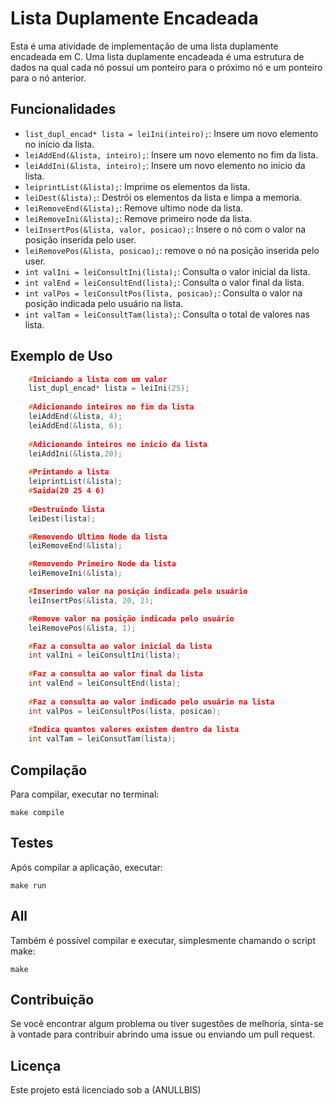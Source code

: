 # Lista Duplamente Encadeada

Esta é uma atividade de implementação de uma lista duplamente encadeada em C. Uma lista duplamente encadeada é uma estrutura de dados na qual cada nó possui um ponteiro para o próximo nó e um ponteiro para o nó anterior.

## Funcionalidades

- `list_dupl_encad* lista = leiIni(inteiro);`: Insere um novo elemento no início da lista.
- `leiAddEnd(&lista, inteiro);`: Insere um novo elemento no fim da lista.
- `leiAddIni(&lista, inteiro);`: Insere um novo elemento no inicio da lista.
- `leiprintList(&lista);`: Imprime os elementos da lista.
- `leiDest(&lista);`: Destrói os elementos da lista e limpa a memoria.
- `leiRemoveEnd(&lista);`: Remove ultimo node da lista.
- `leiRemoveIni(&lista);`: Remove primeiro node da lista.
- `leiInsertPos(&lista, valor, posicao);`: Insere o nó com o valor na posição inserida pelo user.
- `leiRemovePos(&lista, posicao);`: remove o nó na posição inserida pelo user.
- `int valIni = leiConsultIni(lista);`: Consulta o valor inicial da lista.
- `int valEnd = leiConsultEnd(lista);`: Consulta o valor final da lista.
- `int valPos = leiConsultPos(lista, posicao);`: Consulta o valor na posição indicada pelo usuário na lista.
- `int valTam = leiConsultTam(lista);`: Consulta o total de valores nas lista.


## Exemplo de Uso

```C
    #Iniciando a lista com um valor
    list_dupl_encad* lista = leiIni(25);
    
    #Adicionando inteiros no fim da lista
    leiAddEnd(&lista, 4);
    leiAddEnd(&lista, 6);
    
    #Adicionando inteiros no inicio da lista
    leiAddIni(&lista,20);
    
    #Printando a lista
    leiprintList(&lista);
    #Saida(20 25 4 6)
    
    #Destruindo lista
    leiDest(lista);

    #Removendo Ultimo Node da lista
    leiRemoveEnd(&lista);

    #Removendo Primeiro Node da lista
    leiRemoveIni(&lista);

    #Inserindo valor na posição indicada pelo usuário
    leiInsertPos(&lista, 20, 2);

    #Remove valor na posição indicada pelo usuário
    leiRemovePos(&lista, 1);

    #Faz a consulta ao valor inicial da lista
    int valIni = leiConsultIni(lista);
    
    #Faz a consulta ao valor final da lista
    int valEnd = leiConsultEnd(lista);
    
    #Faz a consulta ao valor indicado pelo usuário na lista
    int valPos = leiConsultPos(lista, posicao);
    
    #Indica quantos valores existem dentro da lista
    int valTam = leiConsutTam(lista);
   ```
   
## Compilação
Para compilar, executar no terminal:

``` 
make compile 
```
## Testes
Após compilar a aplicação, executar:

``` 
make run 
```
## All
Também é possível compilar e executar, simplesmente chamando o script make:

``` 
make
```

## Contribuição

Se você encontrar algum problema ou tiver sugestões de melhoria, sinta-se à vontade para contribuir abrindo uma issue ou enviando um pull request.

## Licença

Este projeto está licenciado sob a (ANULLBIS)
